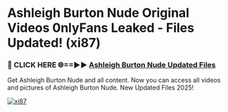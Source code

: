# Ashleigh Burton Nude Original Videos 0nlyFans Leaked - Files Updated! (xi87)

<h3>🔴 CLICK HERE 🌐==►► <a href="https://tinyurl.com/5h6xmrr3" rel="nofollow">Ashleigh Burton Nude Updated Files</a></h3>

Get Ashleigh Burton Nude and all content. Now you can access all videos and pictures of Ashleigh Burton Nude. New Updated Files 2025!

[![xi87](https://i.imgur.com/KVD873Z.gif)](https://tinyurl.com/5h6xmrr3)
